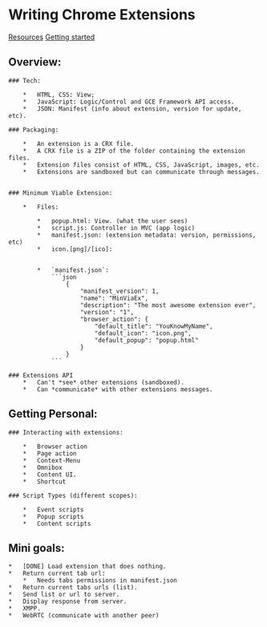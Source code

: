 # Writing Chrome Extensions


[Resources](https://developer.chrome.com/extensions/devguide)
[Getting started](https://developer.chrome.com/extensions/getstarted)



## Overview:

	### Tech:

		*	HTML, CSS: View;
		*	JavaScript: Logic/Control and GCE Framework API access.
		*	JSON: Manifest (info about extension, version for update, etc).

	### Packaging:

		*	An extension is a CRX file.
		*	A CRX file is a ZIP of the folder containing the extension files.
		*	Extension files consist of HTML, CSS, JavaScript, images, etc.
		*	Extensions are sandboxed but can communicate through messages.


	### Minimum Viable Extension:

		*	Files:

			*	popup.html: View. (what the user sees)
			*	script.js: Controller in MVC (app logic)
			*	manifest.json: (extension metadata: version, permissions, etc)
			*	icon.[png]/[ico]: 


			*	`manifest.json`:
				```json
					{
						"manifest_version": 1,
						"name": "MinViaEx",
						"description": "The most awesome extension ever",
						"version": "1",
						"browser_action": {
							"default_title": "YouKnowMyName",
							"default_icon": "icon.png",
							"default_popup": "popup.html"
						}
					}
				```

	### Extensions API	
		*	Can't *see* other extensions (sandboxed).
		*	Can *communicate* with other extensions messages.

## Getting Personal:

	### Interacting with extensions:

		*	Browser action
		*	Page action
		*	Context-Menu
		*	Omnibox
		*	Content UI.
		*	Shortcut

	### Script Types (different scopes):
	
		*	Event scripts
		*	Popup scripts
		*	Content scripts



## Mini goals:
	
	*	[DONE] Load extension that does nothing.
	*	Return current tab url:
		*	Needs tabs permissions in manifest.json
	*	Return current tabs urls (list).
	*	Send list or url to server.
	*	Display response from server.
	*	XMPP.
	*	WebRTC (communicate with another peer)